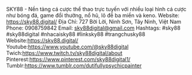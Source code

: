 SKY88 - Nền tảng cá cược thể thao trực tuyến với nhiều loại hình cá cược như bóng đá, game đổi thưởng, nổ hũ, lô đề ba miền và keno.
Website: https://sky88.digital/
Địa Chỉ: 727 Bời Lời, Ninh Sơn, Tây Ninh, Việt Nam
Phone: 0908759842
Email: sky88digital@gmail.com
Hashtags: #sky88 #sky88digital #nhacaisky88 #linksky88 #trangchusky88
Website:https://sky88.digital/
Youtube:https://www.youtube.com/@sky88digital
Twich:https://www.twitch.tv/sky88digital/about
Pinterest:https://www.pinterest.com/sky88digital1/
Tumblr:https://www.tumblr.com/dutifullypsychicpainter

